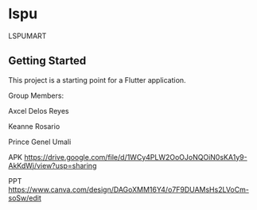 # lspu

LSPUMART
## Getting Started

This project is a starting point for a Flutter application.

Group Members:

Axcel Delos Reyes

Keanne Rosario

Prince Genel Umali

APK
https://drive.google.com/file/d/1WCy4PLW2OoOJoNQOiN0sKA1y9-AkKdWj/view?usp=sharing

PPT
https://www.canva.com/design/DAGoXMM16Y4/o7F9DUAMsHs2LVoCm-soSw/edit

